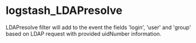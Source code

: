 # logstash_LDAPresolve
LDAPresolve filter will add to the event the fields 'login', 'user' and 'group' based on LDAP request  with provided uidNumber information. 
